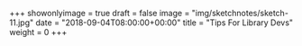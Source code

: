 +++
showonlyimage = true
draft = false
image = "img/sketchnotes/sketch-11.jpg"
date = "2018-09-04T08:00:00+00:00"
title = "Tips For Library Devs"
weight = 0
+++

